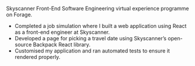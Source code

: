 Skyscanner Front-End Software Engineering virtual experience programme on Forage.

 * Completed a job simulation where I built a web application using React as a
   front-end engineer at Skyscanner.
 * Developed a page for picking a travel date using Skyscanner’s open-source
   Backpack React library.
 * Customised my application and ran automated tests to ensure it rendered
   properly.
